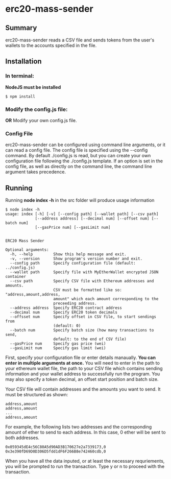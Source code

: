 # erc20-mass-sender

## Summary
erc20-mass-sender reads a CSV file and sends tokens from the user's wallets to the accounts specified in the file.

## Installation
### In terminal:
**NodeJS must be installed**
```
$ npm install
```
### Modify the config.js file:
**OR**
Modify your own config.js file.

### Config File

erc20-mass-sender can be configured using command line arguments, or it can read a config file.  The config file is specified using the --config command.  By default ./config.js is read, but you can create your own configuration file following the ./config.js template.  If an option is set in the config file, as well as directly on the command line, the command line argument takes precedence.

## Running
Running **node index -h** in the src folder will produce usage information
```
$ node index -h
usage: index [-h] [-v] [--config path] [--wallet path] [--csv path]
             [--address address] [--decimal num] [--offset num] [--batch num]
             [--gasPrice num] [--gasLimit num]
             

ERC20 Mass Sender

Optional arguments:
  -h, --help         Show this help message and exit.
  -v, --version      Show program's version number and exit.
  --config path      Specify configuration file (default: ../config.js)
  --wallet path      Specify file with MyEtherWallet encrypted JSON container
  --csv path         Specify CSV file with Ethereum addresses and amounts. 
                     CSV must be formatted like so: "address,amount,address,
                     amount" which each amount corresponding to the 
                     preceeding address.
  --address address  Specify ERC20 contract address
  --decimal num      Specify ERC20 token decimals
  --offsset num      Specify offset in CSV file, to start sendings from 
                     (default: 0)
  --batch num        Specify batch size (how many transactions to send, 
                     default: to the end of CSV file)
  --gasPrice num     Specify gas price (wei)
  --gasLimit num     Specify gas limit (wei)
```
First, specify your configuration file or enter details manaually.  **You can enter in multiple arguments at once.**  You will need to enter in the path to your ethereum wallet file, the path to your CSV file which contains sending information and your wallet address to successfully run the program.  You may also specify a token decimal, an offset start position and batch size.

Your CSV file will contain addresses and the amounts you want to send.  It must be structured as shown:
```
address,amount
address,amount
...
address,amount
```
For example, the following lists two addresses and the corresponding amount of ether to send to each address.  In this case, 0 ether will be sent to both addresses.
```
0x059345dE4c56C80A5d90AD3B170627e2a7339173,0
0x3e390fD69D0D306D5fdd1dF6F266B8e742460cdb,0
```
When you have all the data inputed, or at least the necessary requriements, you will be prompted to run the transaction.  Type y or n to proceed with the transaction.

